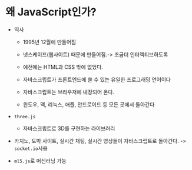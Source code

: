 # 왜 JavaScript인가?

- 역사

  - 1995년 12월에 만들어짐
  - 넷스케이프(웹사이트) 때문에 만들어짐.-> 조금더 인터렉티브하도록
  - 예전에는 HTML과 CSS 밖에 없었다.
  - 자바스크립트가 프론트엔드에 쓸 수 있는 유일한 프로그래밍 언어이다

  - 자바스크립트는 브라우저에 내장되어 온다.

  - 윈도우, 맥, 리눅스, 애플, 안드로이드 등 모든 곳에서 돌아간다

- `three.js`
  - 자바스크립트로 3D를 구현하는 라이브러리
- 카지노, 도박 사이트, 실시간 채팅, 실시간 영상들이 자바스크립트로 돌아간다. -> `socket.io`사용
- `ml5.js`로 머신러닝 가능